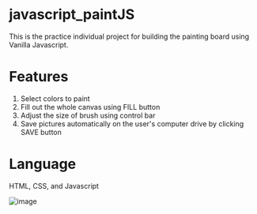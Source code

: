 # javascript_paintJS
This is the practice individual project for building the painting board using Vanilla Javascript.

# Features
1. Select colors to paint
2. Fill out the whole canvas using FILL button
3. Adjust the size of brush using control bar
4. Save pictures automatically on the user's computer drive by clicking SAVE button

# Language
HTML, CSS, and Javascript

![image](https://user-images.githubusercontent.com/76824986/141842791-e077648f-8a51-4763-8620-3eecce7ffb00.png)
